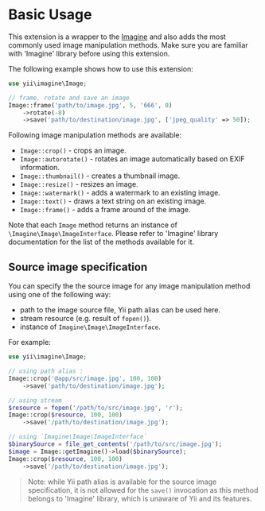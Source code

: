 Basic Usage
===========

This extension is a wrapper to the [Imagine](http://imagine.readthedocs.org/) and also adds the most commonly used
image manipulation methods. Make sure you are familiar with 'Imagine' library before using this extension.

The following example shows how to use this extension:

```php
use yii\imagine\Image;

// frame, rotate and save an image
Image::frame('path/to/image.jpg', 5, '666', 0)
    ->rotate(-8)
    ->save('path/to/destination/image.jpg', ['jpeg_quality' => 50]);
```

Following image manipulation methods are available:

- `Image::crop()` - crops an image.
- `Image::autorotate()` - rotates an image automatically based on EXIF information.
- `Image::thumbnail()` - creates a thumbnail image.
- `Image::resize()` - resizes an image.
- `Image::watermark()` - adds a watermark to an existing image.
- `Image::text()` - draws a text string on an existing image.
- `Image::frame()` - adds a frame around of the image.

Note that each `Image` method returns an instance of `\Imagine\Image\ImageInterface`.
Please refer to 'Imagine' library documentation for the list of the methods available for it.


## Source image specification

You can specify the the source image for any image manipulation method using one of the following way:

- path to the image source file, Yii path alias can be used here.
- stream resource (e.g. result of `fopen()`).
- instance of `Imagine\Image\ImageInterface`.

For example:

```php
use yii\imagine\Image;

// using path alias :
Image::crop('@app/src/image.jpg', 100, 100)
    ->save('path/to/destination/image.jpg');

// using stream
$resource = fopen('/path/to/src/image.jpg', 'r');
Image::crop($resource, 100, 100)
    ->save('/path/to/destination/image.jpg');

// using `Imagine\Image\ImageInterface`
$binarySource = file_get_contents('/path/to/src/image.jpg');
$image = Image::getImagine()->load($binarySource);
Image::crop($resource, 100, 100)
    ->save('/path/to/destination/image.jpg');
```

> Note: while Yii path alias is available for the source image specification, it is not allowed for
  the `save()` invocation as this method belongs to 'Imagine' library, which is unaware of Yii and its features.
